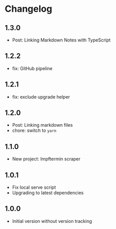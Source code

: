 # Changelog

## 1.3.0

- Post: Linking Markdown Notes with TypeScript

## 1.2.2

- fix: GitHub pipeline

## 1.2.1

- fix: exclude upgrade helper

## 1.2.0

- Post: Linking markdown files
- chore: switch to `yarn`

## 1.1.0

- New project: Impftermin scraper

## 1.0.1

- Fix local serve script
- Upgrading to latest dependencies

## 1.0.0

- Initial version without version tracking
